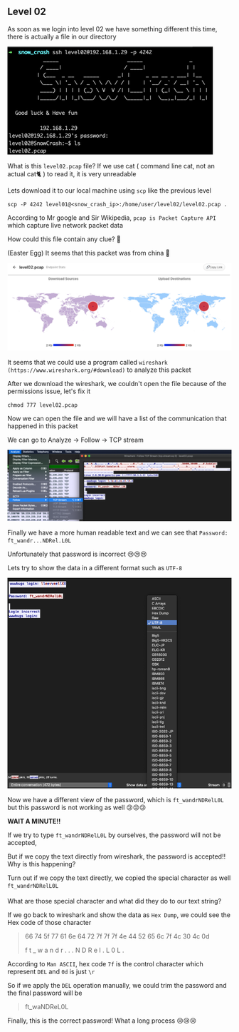 <h2>Level 02</h2>

As soon as we login into level 02 we have something different this time, there is actually a file in our directory

![alt text](./screenshot/image1.png)

What is this `level02.pcap` file? If we use cat ( command line cat, not an actual cat🐈 ) to read it, it is very unreadable

Lets download it to our local machine using `scp` like the previous level
```console
scp -P 4242 level01@<snow_crash_ip>:/home/user/level02/level02.pcap .
```

According to Mr google and Sir Wikipedia, `pcap is Packet Capture API` which capture live network packet data

How could this file contain any clue? :thinking:

(Easter Egg)
It seems that this packet was from china :thinking:

![alt text](./screenshot/image2.png)

It seems that we could use a program called `wireshark (https://www.wireshark.org/#download)` to analyze this packet

After we download the wireshark, we couldn't open the file because of the permissions issue, let's fix it
```console
chmod 777 level02.pcap 
```

Now we can open the file and we will have a list of the communication that happened in this packet

We can go to Analyze -> Follow -> TCP stream

![alt text](./screenshot/image3.png)

Finally we have a more human readable text and we can see that `Password: ft_wandr...NDRel.L0L`

Unfortunately that password is incorrect 😢😢😢

Lets try to show the data in a different format such as `UTF-8`

![alt text](./screenshot/image4.png)

Now we have a different view of the password, which is `ft_wandrNDRelL0L` but this password is not working as well 😢😢😢

**WAIT A MINUTE!!**

If we try to type `ft_wandrNDRelL0L` by ourselves, the password will not be accepted,

But if we copy the text directly from wireshark, the password is accepted!! Why is this happening?

Turn out if we copy the text directly, we copied the special character as well `ft_wandrNDRelL0L`

What are those special character and what did they do to our text string?

If we go back to wireshark and show the data as `Hex Dump`, we could see the Hex code of those character
> 66 74 5f 77 61 6e 64 72 7f 7f 7f 4e 44 52 65 6c 7f 4c 30 4c 0d
> 
> f  t  _  w  a  n  d  r  .  .  .  N  D  R  e  l  .  L  0  L  .

According to `Man ASCII`, hex code `7f` is the control character which represent `DEL` and `0d` is just `\r`

So if we apply the `DEL` operation manually, we could trim the password and the final password will be
> ft_waNDReL0L

Finally, this is the correct password! What a long process 😢😢😢
